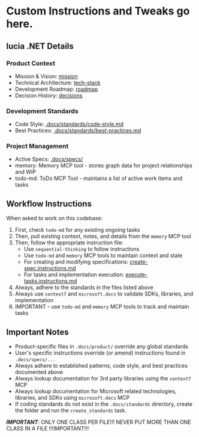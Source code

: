 # Custom Instructions and Tweaks go here.

## lucia .NET Details

### Product Context
- Mission & Vision: [mission](../.docs/product/mission.md)
- Technical Architecture: [tech-stack](../.docs/product/tech-stack.md)
- Development Roadmap: [roadmap](../.docs/product/roadmap.md)
- Decision History: [decisions](../.docs/product/decisions.md)

### Development Standards
- Code Style: [.docs/standards/code-style.md](../.docs/standards/code-style.md)
- Best Practices: [.docs/standards/best-practices.md](../.docs/standards/best-practices.md)

### Project Management
- Active Specs: [.docs/specs/](../.docs/specs/)
- memory: Memory MCP tool - stores graph data for project relationships and WIP
- todo-md: ToDo MCP Tool - maintains a list of active work items and tasks

## Workflow Instructions

When asked to work on this codebase:

1. First, check `todo-md` for any existing ongoing tasks
2. Then, pull existing context, notes, and details from the `memory` MCP tool
3. Then, follow the appropriate instruction file:
	- Use `sequential-thinking` to follow instructions
	- Use `todo-md` and `memory` MCP tools to maintain context and state
	- For creating and modifying specifications: [create-spec.instructions.md](./instructions/create-spec.instructions.md)
	- For tasks and implementation execution: [execute-tasks.instructions.md](./instructions/execute-tasks.instructions.md)
4. Always, adhere to the standards in the files listed above
5. Always use `context7` and `microsoft.docs` to validate SDKs, libraries, and implementation
6. IMPORTANT - use `todo-md` and `memory` MCP tools to track and maintain tasks

## Important Notes

- Product-specific files in `.docs/product/` override any global standards
- User's specific instructions override (or amend) instructions found in `.docs/specs/...`
- Always adhere to established patterns, code style, and best practices documented above
- Always lookup documentation for 3rd party libraries using the `context7` MCP
- Always lookup documentation for Microsoft related technologies, libraries, and SDKs using `microsoft.docs` MCP
- If coding standards do not exist in the `.docs/standards` directory, create the folder and run the `create_standards` task.

***IMPORTANT***: ONLY ONE CLASS PER FILE!!! NEVER PUT MORE THAN ONE CLASS IN A FILE !!!IMPORTANT!!!
